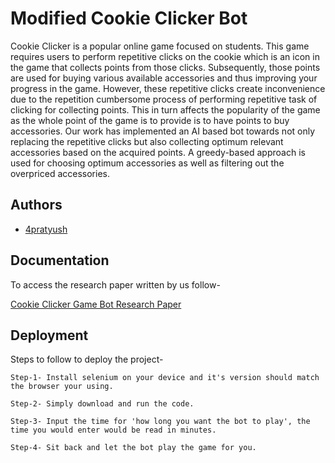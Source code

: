 
# Modified Cookie Clicker Bot

Cookie Clicker is a popular online game focused on students. This game requires users to perform repetitive clicks on the cookie which is an icon in the game that collects points from those clicks. Subsequently, those points are used for buying various available accessories and thus improving your progress in the game. However, these repetitive clicks create inconvenience due to the repetition cumbersome process of performing repetitive task of clicking for collecting points. This in turn affects the popularity of the game as the whole point of the game is to provide is to have points to buy accessories. Our work has implemented an AI based bot towards not only replacing the repetitive clicks but also collecting optimum relevant accessories based on the acquired points. A greedy-based approach is used for choosing optimum accessories as well as filtering out the overpriced accessories.


## Authors

- [4pratyush](https://github.com/4pratyush)


## Documentation

To access the research paper written by us follow-

[Cookie Clicker Game Bot Research Paper](https://drive.google.com/file/d/1gLRggow19C4_x3BYYcKI4HsdsR1bRGjn/view?usp=drive_link)


## Deployment

Steps to follow to deploy the project-

    Step-1- Install selenium on your device and it's version should match the browser your using.

    Step-2- Simply download and run the code.

    Step-3- Input the time for 'how long you want the bot to play', the time you would enter would be read in minutes.

    Step-4- Sit back and let the bot play the game for you.
